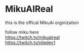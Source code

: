 # MikuAIReal
this is the offical MikuAi orginization


follow miku here   
https://twitch.tv/mikuaireal  
https://twitch.tv/niledev1
